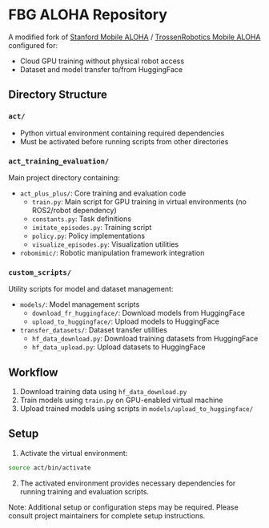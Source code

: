 # FBG ALOHA Repository

A modified fork of [Stanford Mobile ALOHA](https://github.com/UT-Austin-RPL/mobile_aloha) / [TrossenRobotics Mobile ALOHA](https://github.com/trossenrobotics/mobile_aloha) configured for:
- Cloud GPU training without physical robot access
- Dataset and model transfer to/from HuggingFace

## Directory Structure

### `act/`
- Python virtual environment containing required dependencies
- Must be activated before running scripts from other directories

### `act_training_evaluation/`
Main project directory containing:
- `act_plus_plus/`: Core training and evaluation code
  - `train.py`: Main script for GPU training in virtual environments (no ROS2/robot dependency)
  - `constants.py`: Task definitions
  - `imitate_episodes.py`: Training script
  - `policy.py`: Policy implementations
  - `visualize_episodes.py`: Visualization utilities
- `robomimic/`: Robotic manipulation framework integration

### `custom_scripts/`
Utility scripts for model and dataset management:
- `models/`: Model management scripts
  - `download_fr_huggingface/`: Download models from HuggingFace
  - `upload_to_huggingface/`: Upload models to HuggingFace
- `transfer_datasets/`: Dataset transfer utilities
  - `hf_data_download.py`: Download training datasets from HuggingFace
  - `hf_data_upload.py`: Upload datasets to HuggingFace

## Workflow
1. Download training data using `hf_data_download.py`
2. Train models using `train.py` on GPU-enabled virtual machine
3. Upload trained models using scripts in `models/upload_to_huggingface/`

## Setup
1. Activate the virtual environment:
```bash
source act/bin/activate
```
2. The activated environment provides necessary dependencies for running training and evaluation scripts.

Note: Additional setup or configuration steps may be required. Please consult project maintainers for complete setup instructions.